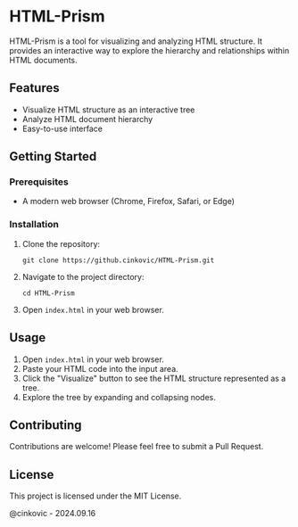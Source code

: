 # HTML-Prism


HTML-Prism is a tool for visualizing and analyzing HTML structure. It provides an interactive way to explore the hierarchy and relationships within HTML documents.

## Features

- Visualize HTML structure as an interactive tree
- Analyze HTML document hierarchy
- Easy-to-use interface

## Getting Started

### Prerequisites

- A modern web browser (Chrome, Firefox, Safari, or Edge)

### Installation

1. Clone the repository:
   ```
   git clone https://github.cinkovic/HTML-Prism.git
   ```
2. Navigate to the project directory:
   ```
   cd HTML-Prism
   ```
3. Open `index.html` in your web browser.

## Usage

1. Open `index.html` in your web browser.
2. Paste your HTML code into the input area.
3. Click the "Visualize" button to see the HTML structure represented as a tree.
4. Explore the tree by expanding and collapsing nodes.

## Contributing

Contributions are welcome! Please feel free to submit a Pull Request.

## License

This project is licensed under the MIT License.



@cinkovic - 2024.09.16
